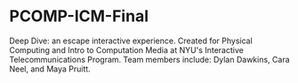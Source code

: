 # PCOMP-ICM-Final
Deep Dive: an escape interactive experience.  Created for Physical Computing and Intro to Computation Media at NYU's Interactive Telecommunications Program.  Team members include: Dylan Dawkins, Cara Neel, and Maya Pruitt.
